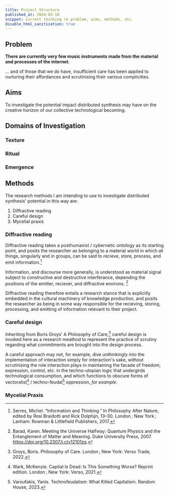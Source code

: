 ```yaml
---
title: Project Structure
published_at: 2024-03-18
snippet: current thinking re problem, aims, methods, etc.
disable_html_sanitization: true
---
```


## Problem

**There are currently very few music instruments made from the material and processes of the internet.**

... and of those that we do have, insufficient care has been applied to nurturing their affordances and scrutinising their various complicities.

## Aims

To investigate the potential impact distributed synthesis may have on the creative horizon of our collective technological becoming.

## Domains of Investigation

### Texture

### Ritual

### Emergence

## Methods

The research methods I am intending to use to investigate distributed synthesis' potential in this way are:

1. Diffractive reading
2. Careful design
3. Mycelial praxis

### Diffractive reading

Diffractive reading takes a posthumanist / cybernetic ontology as its starting point, and posits the researcher as belonging to a material world in which all things, singularly and in groups, can be said to recieve, store, process, and emit information.[^1]

[^1]: Serres, Michel. “Information and Thinking.” In Philosophy After Nature, edited by Rosi Braidotti and Rick Dolphijn, 13–30. London ; New York ; Lanham: Rowman & Littlefield Publishers, 2017.

Information, and discourse more generally, is understood as material signal subject to constructive and destructive interferance, depending the positions of the emitter, reciever, and diffractive environs. [^2]

[^2]: Barad, Karen. Meeting the Universe Halfway: Quantum Physics and the Entanglement of Matter and Meaning. Duke University Press, 2007. https://doi.org/10.2307/j.ctv12101zq.

Diffractive reading therefore entails a research stance that is explicitly embedded in the cultural machinery of knowledge production, and posits the researcher as being in some way responsible for the recieving, storing, processing, and emitting of information relevant to their project.


### Careful design

Inheriting from Boris Groys' A Philosophy of Care,[^3] careful design is invoked here as a research meathod to represent the practice of scrutiny regarding what commitments are brought into the design process.

[^3]: Groys, Boris. Philosophy of Care. London ; New York: Verso Trade, 2022.

A careful approach may not, for example, dive unthinkingly into the implementation of interaction simply for interaction's sake, without scrutinising the role interaction plays in maintaining the facade of freedom, expression, control, etc. in the techno-utopian logic that undergirds technological consumption, and which functions to obscure forms of vectoralist[^4] / techno-feudal[^5] oppression, *for example*.

[^4]: Wark, McKenzie. Capital Is Dead: Is This Something Worse? Reprint edition. London ; New York: Verso, 2021.

[^5]: Varoufakis, Yanis. Technofeudalism: What Killed Capitalism. Random House, 2023.


### Mycelial Praxis




